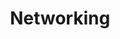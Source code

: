 ---sort_key: 18layout: "sku"id: networking-home-networktitle: "Networking"heading: "Networking"sub-title: "If you have more than one device on your wireless network we can help make the most of that connection."category: "Sales On-Demand Support"category_description: "Technical support at on-demand rates."keywords: ""features: - feature: "" - feature: "As part of this service we can:" - feature: "Add a new device to an existing network" - feature: "Configure a homegroup or shared folder between 2 connected devices" - feature: "Troubleshoot connectivity between networked device to determine communication issues " - feature: "Review current network setup and make security recommendations" - feature: "Assist in updating and changing known network passwords"price: "99"unit: "home network"australia_only: "Yes"---